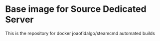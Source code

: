 # Base image for Source Dedicated Server
 This is the repository for docker joaofidalgo/steamcmd automated builds